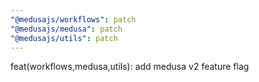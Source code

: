 ```yaml
---
"@medusajs/workflows": patch
"@medusajs/medusa": patch
"@medusajs/utils": patch
---
```


feat(workflows,medusa,utils): add medusa v2 feature flag
